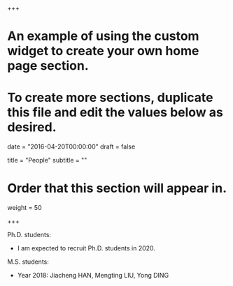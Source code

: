 +++
# An example of using the custom widget to create your own home page section.
# To create more sections, duplicate this file and edit the values below as desired.

date = "2016-04-20T00:00:00"
draft = false

title = "People"
subtitle = ""

# Order that this section will appear in.
weight = 50

+++

Ph.D. students: 

* I am expected to recruit Ph.D. students in 2020. 

M.S. students:

* Year 2018: Jiacheng HAN,  Mengting LIU,  Yong DING







